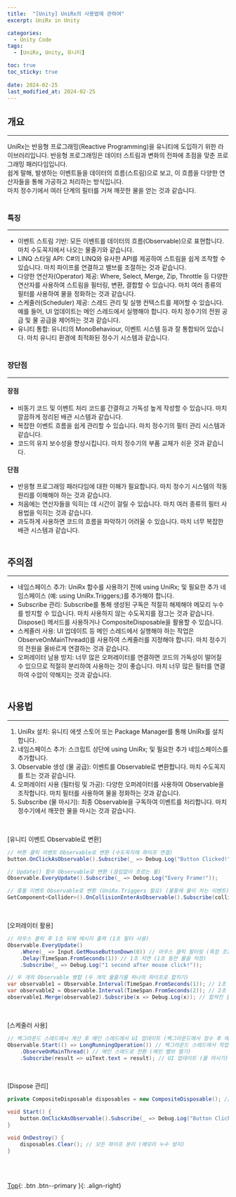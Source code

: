 ```yaml
---
title:  "[Unity] UniRx의 사용법에 관하여"
excerpt: UniRx in Unity

categories:
  - Unity Code
tags:
  - [UniRx, Unity, 유니티]

toc: true
toc_sticky: true
 
date: 2024-02-25
last_modified_at: 2024-02-25
---
```


## 개요
---
UniRx는 반응형 프로그래밍(Reactive Programming)을 유니티에 도입하기 위한 라이브러리입니다. 반응형 프로그래밍은 데이터 스트림과 변화의 전파에 초점을 맞춘 프로그래밍 패러다임입니다. <br>쉽게 말해, 발생하는 이벤트들을 데이터의 흐름(스트림)으로 보고, 이 흐름을 다양한 연산자들을 통해 가공하고 처리하는 방식입니다. <br>마치 정수기에서 여러 단계의 필터를 거쳐 깨끗한 물을 얻는 것과 같습니다.
<br><br>

### 특징
---
* 이벤트 스트림 기반: 모든 이벤트를 데이터의 흐름(Observable)으로 표현합니다. 마치 수도꼭지에서 나오는 물줄기와 같습니다.
* LINQ 스타일 API: C#의 LINQ와 유사한 API를 제공하여 스트림을 쉽게 조작할 수 있습니다. 마치 파이프를 연결하고 밸브를 조절하는 것과 같습니다.
* 다양한 연산자(Operator) 제공: Where, Select, Merge, Zip, Throttle 등 다양한 연산자를 사용하여 스트림을 필터링, 변환, 결합할 수 있습니다. 마치 여러 종류의 필터를 사용하여 물을 정화하는 것과 같습니다.
* 스케줄러(Scheduler) 제공: 스레드 관리 및 실행 컨텍스트를 제어할 수 있습니다. 예를 들어, UI 업데이트는 메인 스레드에서 실행해야 합니다. 마치 정수기의 전원 공급 및 물 공급을 제어하는 것과 같습니다.
* 유니티 통합: 유니티의 MonoBehaviour, 이벤트 시스템 등과 잘 통합되어 있습니다. 마치 유니티 환경에 최적화된 정수기 시스템과 같습니다.
<br><br>

### 장단점
---
#### 장점
* 비동기 코드 및 이벤트 처리 코드를 간결하고 가독성 높게 작성할 수 있습니다. 마치 깔끔하게 정리된 배관 시스템과 같습니다.
* 복잡한 이벤트 흐름을 쉽게 관리할 수 있습니다. 마치 정수기의 필터 관리 시스템과 같습니다.
* 코드의 유지 보수성을 향상시킵니다. 마치 정수기의 부품 교체가 쉬운 것과 같습니다.
  
#### 단점
* 반응형 프로그래밍 패러다임에 대한 이해가 필요합니다. 마치 정수기 시스템의 작동 원리를 이해해야 하는 것과 같습니다.
* 처음에는 연산자들을 익히는 데 시간이 걸릴 수 있습니다. 마치 여러 종류의 필터 사용법을 익히는 것과 같습니다.
* 과도하게 사용하면 코드의 흐름을 파악하기 어려울 수 있습니다. 마치 너무 복잡한 배관 시스템과 같습니다.
<br><br>

## 주의점
---
* 네임스페이스 추가: UniRx 함수를 사용하기 전에 using UniRx; 및 필요한 추가 네임스페이스 (예: using UniRx.Triggers;)를 추가해야 합니다.
* Subscribe 관리: Subscribe를 통해 생성된 구독은 적절히 해제해야 메모리 누수를 방지할 수 있습니다. 마치 사용하지 않는 수도꼭지를 잠그는 것과 같습니다. Dispose() 메서드를 사용하거나 CompositeDisposable을 활용할 수 있습니다.
* 스케줄러 사용: UI 업데이트 등 메인 스레드에서 실행해야 하는 작업은 ObserveOnMainThread()를 사용하여 스케줄러를 지정해야 합니다. 마치 정수기의 전원을 올바르게 연결하는 것과 같습니다.
* 오퍼레이터 남용 방지: 너무 많은 오퍼레이터를 연결하면 코드의 가독성이 떨어질 수 있으므로 적절히 분리하여 사용하는 것이 좋습니다. 마치 너무 많은 필터를 연결하여 수압이 약해지는 것과 같습니다.
<br><br>

## 사용법
---
1. UniRx 설치: 유니티 에셋 스토어 또는 Package Manager를 통해 UniRx를 설치합니다.
2. 네임스페이스 추가: 스크립트 상단에 using UniRx; 및 필요한 추가 네임스페이스를 추가합니다.
3. Observable 생성 (물 공급): 이벤트를 Observable로 변환합니다. 마치 수도꼭지를 트는 것과 같습니다.
4. 오퍼레이터 사용 (필터링 및 가공): 다양한 오퍼레이터를 사용하여 Observable을 조작합니다. 마치 필터를 사용하여 물을 정화하는 것과 같습니다.
5. Subscribe (물 마시기): 최종 Observable을 구독하여 이벤트를 처리합니다. 마치 정수기에서 깨끗한 물을 마시는 것과 같습니다.

<br>

[유니티 이벤트 Observable로 변환]
```c#
// 버튼 클릭 이벤트 Observable로 변환 (수도꼭지에 파이프 연결)
button.OnClickAsObservable().Subscribe(_ => Debug.Log("Button Clicked!"));

// Update() 함수 Observable로 변환 (끊임없이 흐르는 물)
Observable.EveryUpdate().Subscribe(_ => Debug.Log("Every Frame!"));

// 충돌 이벤트 Observable로 변환 (UniRx.Triggers 필요) (물통에 물이 차는 이벤트)
GetComponent<Collider>().OnCollisionEnterAsObservable().Subscribe(collision => Debug.Log("Collision!"));
```
<br>

[오퍼레이터 활용]
```c#
// 마우스 클릭 후 1초 뒤에 메시지 출력 (1초 필터 사용)
Observable.EveryUpdate()
    .Where(_ => Input.GetMouseButtonDown(0)) // 마우스 클릭 필터링 (특정 조건의 물만 통과)
    .Delay(TimeSpan.FromSeconds(1)) // 1초 지연 (1초 동안 물을 저장)
    .Subscribe(_ => Debug.Log("1 second after mouse click!"));

// 두 개의 Observable 병합 (두 개의 물줄기를 하나의 파이프로 합치기)
var observable1 = Observable.Interval(TimeSpan.FromSeconds(1)); // 1초 간격 물줄기
var observable2 = Observable.Interval(TimeSpan.FromSeconds(2)); // 2초 간격 물줄기
observable1.Merge(observable2).Subscribe(x => Debug.Log(x)); // 합쳐진 물줄기 마시기
```
<br>

[스케줄러 사용]
```c#
// 백그라운드 스레드에서 계산 후 메인 스레드에서 UI 업데이트 (백그라운드에서 정수 후 메인 밸브에서 물 내보내기)
Observable.Start(() => LongRunningOperation()) // 백그라운드 스레드에서 작업 (정수 작업)
    .ObserveOnMainThread() // 메인 스레드로 전환 (메인 밸브 열기)
    .Subscribe(result => uiText.text = result); // UI 업데이트 (물 마시기)
```
<br>

[Dispose 관리]
```c#
private CompositeDisposable disposables = new CompositeDisposable(); // 파이프 보관소

void Start() {
    button.OnClickAsObservable().Subscribe(_ => Debug.Log("Button Clicked!")).AddTo(disposables); // 파이프 연결 후 보관
}

void OnDestroy() {
    disposables.Clear(); // 모든 파이프 분리 (메모리 누수 방지)
}
```
<br><br>

[Top](#){: .btn .btn--primary }{: .align-right}
